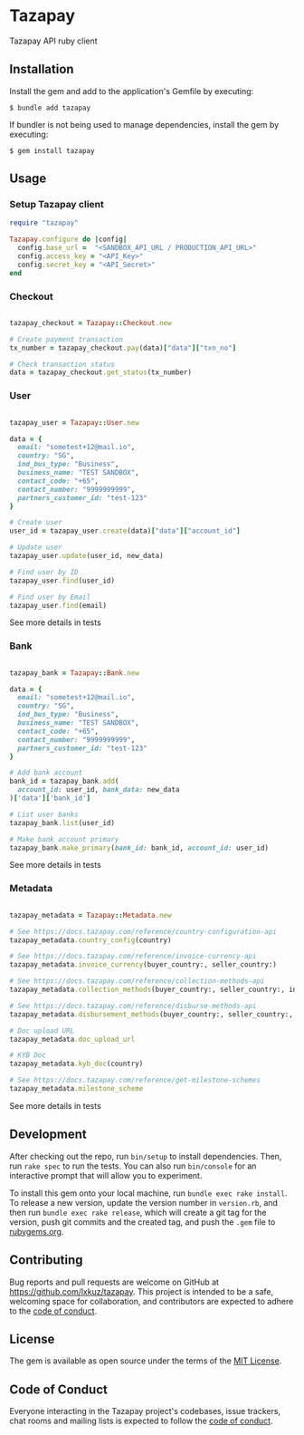 # Tazapay

Tazapay API ruby client


## Installation

Install the gem and add to the application's Gemfile by executing:

    $ bundle add tazapay

If bundler is not being used to manage dependencies, install the gem by executing:

    $ gem install tazapay

## Usage

### Setup Tazapay client


```ruby
require "tazapay"

Tazapay.configure do |config|
  config.base_url =  "<SANDBOX_API_URL / PRODUCTION_API_URL>"
  config.access_key = "<API_Key>"
  config.secret_key = "<API_Secret>"
end

```

### Checkout

```ruby

tazapay_checkout = Tazapay::Checkout.new

# Create payment transaction
tx_number = tazapay_checkout.pay(data)["data"]["txn_no"]

# Check transaction status
data = tazapay_checkout.get_status(tx_number)

```

### User

```ruby

tazapay_user = Tazapay::User.new

data = {
  email: "sometest+12@mail.io",
  country: "SG",
  ind_bus_type: "Business",
  business_name: "TEST SANDBOX",
  contact_code: "+65",
  contact_number: "9999999999",
  partners_customer_id: "test-123"
}

# Create user
user_id = tazapay_user.create(data)["data"]["account_id"]

# Update user
tazapay_user.update(user_id, new_data)

# Find user by ID
tazapay_user.find(user_id)

# Find user by Email
tazapay_user.find(email)

```

See more details in tests

### Bank

```ruby

tazapay_bank = Tazapay::Bank.new

data = {
  email: "sometest+12@mail.io",
  country: "SG",
  ind_bus_type: "Business",
  business_name: "TEST SANDBOX",
  contact_code: "+65",
  contact_number: "9999999999",
  partners_customer_id: "test-123"
}

# Add bank account
bank_id = tazapay_bank.add(
  account_id: user_id, bank_data: new_data
)['data']['bank_id']

# List user banks
tazapay_bank.list(user_id)

# Make bank account primary
tazapay_bank.make_primary(bank_id: bank_id, account_id: user_id)

```

See more details in tests


### Metadata

```ruby

tazapay_metadata = Tazapay::Metadata.new

# See https://docs.tazapay.com/reference/country-configuration-api
tazapay_metadata.country_config(country)

# See https://docs.tazapay.com/reference/invoice-currency-api
tazapay_metadata.invoice_currency(buyer_country:, seller_country:)

# See https://docs.tazapay.com/reference/collection-methods-api
tazapay_metadata.collection_methods(buyer_country:, seller_country:, invoice_currency:, amount:)

# See https://docs.tazapay.com/reference/disburse-methods-api
tazapay_metadata.disbursement_methods(buyer_country:, seller_country:, invoice_currency:, amount:)

# Doc upload URL
tazapay_metadata.doc_upload_url

# KYB Doc
tazapay_metadata.kyb_doc(country)

# See https://docs.tazapay.com/reference/get-milestone-schemes
tazapay_metadata.milestone_scheme

```

See more details in tests


## Development

After checking out the repo, run `bin/setup` to install dependencies. Then, run `rake spec` to run the tests. You can also run `bin/console` for an interactive prompt that will allow you to experiment.

To install this gem onto your local machine, run `bundle exec rake install`. To release a new version, update the version number in `version.rb`, and then run `bundle exec rake release`, which will create a git tag for the version, push git commits and the created tag, and push the `.gem` file to [rubygems.org](https://rubygems.org).

## Contributing

Bug reports and pull requests are welcome on GitHub at https://github.com/lxkuz/tazapay. This project is intended to be a safe, welcoming space for collaboration, and contributors are expected to adhere to the [code of conduct](https://github.com/[USERNAME]/tazapay/blob/main/CODE_OF_CONDUCT.md).

## License

The gem is available as open source under the terms of the [MIT License](https://opensource.org/licenses/MIT).

## Code of Conduct

Everyone interacting in the Tazapay project's codebases, issue trackers, chat rooms and mailing lists is expected to follow the [code of conduct](https://github.com/[USERNAME]/tazapay/blob/main/CODE_OF_CONDUCT.md).
